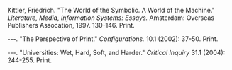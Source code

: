 Kittler, Friedrich. "The World of the Symbolic. A World of the Machine." <em>Literature, Media, Information Systems: Essays.</em> Amsterdam: Overseas Publishers Assocation, 1997. 130-146. Print.

---. "The Perspective of Print." *Configurations.* 10.1 (2002): 37-50. Print.

---. "Universities: Wet, Hard, Soft, and Harder." *Critical Inquiry* 31.1 (2004): 244-255. Print.

